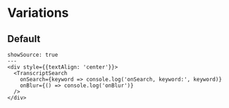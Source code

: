# Variations

## Default

```react
showSource: true
---
<div style={{textAlign: 'center'}}>
  <TranscriptSearch
    onSearch={keyword => console.log('onSearch, keyword:', keyword)}
    onBlur={() => console.log('onBlur')}
  />
</div>
```
